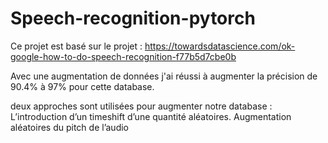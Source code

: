 # Speech-recognition-pytorch
Ce projet est basé sur le projet : https://towardsdatascience.com/ok-google-how-to-do-speech-recognition-f77b5d7cbe0b

Avec une augmentation de données j'ai réussi à augmenter la précision de 90.4% à 97% pour cette database. 

deux approches sont utilisées pour augmenter notre database : 
L’introduction d’un timeshift d’une quantité aléatoires.
Augmentation aléatoires du pitch de l’audio 
